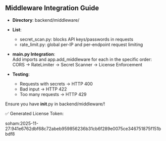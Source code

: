 ## Middleware Integration Guide

- **Directory**: backend/middleware/
- **List**:
  - secret_scan.py: blocks API keys/passwords in requests
  - rate_limit.py: global per-IP and per-endpoint request limiting

- **main.py Integration**:  
  Add imports and app.add_middleware for each in the specific order:  
    CORS → RateLimiter → Secret Scanner → License Enforcement

- **Testing**:  
  - Requests with secrets → HTTP 400  
  - Bad input → HTTP 422  
  - Too many requests → HTTP 429

Ensure you have __init__.py in backend/middleware/!


✅ Generated License Token:

soham:2025-11-27:941e6762dbf68c72abeb959856236b31cb6f289e0075ce346751875f151bbdf8